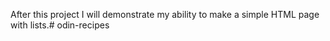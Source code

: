 After this project I will demonstrate my ability to make a simple HTML page 
with lists.# odin-recipes
